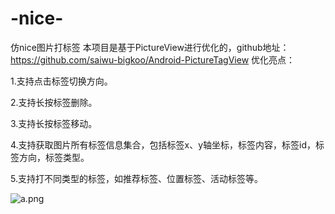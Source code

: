# -nice-
仿nice图片打标签
本项目是基于PictureView进行优化的，github地址：https://github.com/saiwu-bigkoo/Android-PictureTagView 
优化亮点：

1.支持点击标签切换方向。

2.支持长按标签删除。

3.支持长按标签移动。

4.支持获取图片所有标签信息集合，包括标签x、y轴坐标，标签内容，标签id，标签方向，标签类型。

5.支持打不同类型的标签，如推荐标签、位置标签、活动标签等。

![a.png](https://github.com/zhiqiangli520210/-nice-/blob/master/apk/a.gif)
